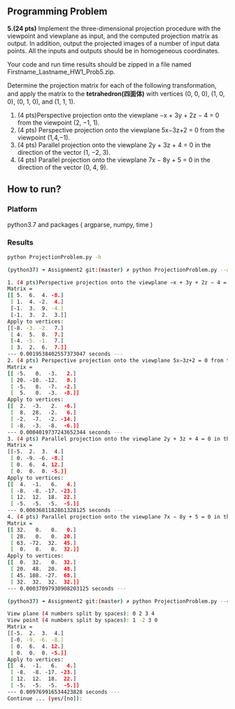 ## Programming Problem

**5.(24 pts)**  Implement the three-dimensional projection procedure with the viewpoint and viewplane as input, and the computed projection matrix as output. In addition, output the projected images of a number of input data points. All the inputs and outputs should be in homogeneous coordinates.

Your code and run time results should be zipped in a file named Firstname_Lastname_HW1_Prob5.zip.

Determine the projection matrix for each of the following transformation, and apply the matrix to the **tetrahedron(四面体)** with vertices (0, 0, 0), (1, 0, 0), (0, 1, 0), and (1, 1, 1).

1. (4 pts)Perspective projection onto the viewplane −x + 3y + 2z − 4 = 0 from the viewpoint (2, −1, 1).
2. (4 pts) Perspective projection onto the viewplane 5x−3z+2 = 0 from the viewpoint (1,4,−1).
3. (4 pts) Parallel projection onto the viewplane 2y + 3z + 4 = 0 in the direction of the vector (1, −2, 3).
4. (4 pts) Parallel projection onto the viewplane 7x − 8y + 5 = 0 in the direction of the vector (0, 4, 9).


## How to run?

### Platform

python3.7 and packages ( argparse, numpy, time )

### Results

```sh
python ProjectionProblem.py -h
```

```sh
(python37) ➜ Assignment2 git:(master) ✗ python ProjectionProblem.py --assignment

```

```sh
1. (4 pts)Perspective projection onto the viewplane −x + 3y + 2z − 4 = 0 from the viewpoint (2, −1, 1).
Matrix =
[[ 5.  6.  4. -8.]
 [ 1.  4. -2.  4.]
 [-1.  3.  9. -4.]
 [-1.  3.  2.  3.]]
Apply to vertices:
[[-8. -3. -2.  7.]
 [ 4.  5.  8.  7.]
 [-4. -5. -1.  7.]
 [ 3.  2.  6.  7.]]
--- 0.0019538402557373047 seconds ---
2. (4 pts) Perspective projection onto the viewplane 5x−3z+2 = 0 from the viewpoint (1,4,−1).
Matrix =
[[ -5.   0.  -3.   2.]
 [ 20. -10. -12.   8.]
 [ -5.   0.  -7.  -2.]
 [  5.   0.  -3.  -8.]]
Apply to vertices:
[[  2.  -3.   2.  -6.]
 [  8.  28.  -2.   6.]
 [ -2.  -7.  -2. -14.]
 [ -8.  -3.  -8.  -6.]]
--- 0.0004019737243652344 seconds ---
3. (4 pts) Parallel projection onto the viewplane 2y + 3z + 4 = 0 in the direction of the vector (1, −2, 3).
Matrix =
[[-5.  2.  3.  4.]
 [ 0. -9. -6. -8.]
 [ 0.  6.  4. 12.]
 [ 0.  0.  0. -5.]]
Apply to vertices:
[[  4.  -1.   6.   4.]
 [ -8.  -8. -17. -23.]
 [ 12.  12.  18.  22.]
 [ -5.  -5.  -5.  -5.]]
--- 0.0003681182861328125 seconds ---
4. (4 pts) Parallel projection onto the viewplane 7x − 8y + 5 = 0 in the direction of the vector (0, 4, 9).
Matrix =
[[ 32.   0.   0.   0.]
 [ 28.   0.   0.  20.]
 [ 63. -72.  32.  45.]
 [  0.   0.   0.  32.]]
Apply to vertices:
[[  0.  32.   0.  32.]
 [ 20.  48.  20.  48.]
 [ 45. 108. -27.  68.]
 [ 32.  32.  32.  32.]]
--- 0.00037097930908203125 seconds ---
 ```

 ```sh
 (python37) ➜ Assignment2 git:(master) ✗ python ProjectionProblem.py --console
 ```

 ```sh
 View plane (4 numbers split by spaces): 0 2 3 4
 View point (4 numbers split by spaces): 1 -2 3 0
 Matrix =
 [[-5.  2.  3.  4.]
  [-0. -9. -6. -8.]
  [ 0.  6.  4. 12.]
  [ 0.  0.  0. -5.]]
 Apply to vertices:
 [[  4.  -1.   6.   4.]
  [ -8.  -8. -17. -23.]
  [ 12.  12.  18.  22.]
  [ -5.  -5.  -5.  -5.]]
 --- 0.009769916534423828 seconds ---
 Continue ... (yes/[no]):
```
